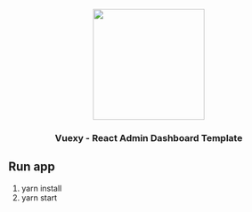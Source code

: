 <p align="center"><a href="https://pixinvent.com/demo/vuexy-react-admin-dashboard-template/documentation/docs/" target="_blank"><img src="https://pixinvent.com/demo/vuexy-react-admin-dashboard-template/documentation/img/logo.svg" width="200"></a></p>

<h3 align="center">
Vuexy - React Admin Dashboard Template
</h3>

## Run app

1. yarn install
2. yarn start
